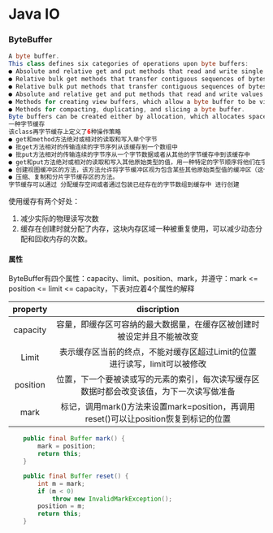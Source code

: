 # Java IO

### ByteBuffer

````java
A byte buffer.
This class defines six categories of operations upon byte buffers:
● Absolute and relative get and put methods that read and write single bytes;
● Relative bulk get methods that transfer contiguous sequences of bytes from this buffer into an array;
● Relative bulk put methods that transfer contiguous sequences of bytes from a byte array or some other byte buffer into this buffer;
● Absolute and relative get and put methods that read and write values of other primitive types, translating them to and from sequences of bytes in a particular byte order;
● Methods for creating view buffers, which allow a byte buffer to be viewed as a buffer containing values of some other primitive type; and
● Methods for compacting, duplicating, and slicing a byte buffer.
Byte buffers can be created either by allocation, which allocates space for the buffer's content, or by wrapping an existing byte array into a buffer. 
一种字节缓存
该class再字节缓存上定义了6种操作策略
● get和method方法绝对或相对的读取和写入单个字节
● 批get方法相对的传输连续的字节序列从该缓存到一个数组中
● 批put方法相对的传输连续的字节序从一个字节数据或者从其他的字节缓存中到该缓存中
● get和put方法绝对或相对的读取和写入其他原始类型的值，用一种特定的字节顺序将他们在字节序列间来回转换
● 创建视图缓冲区的方法，该方法允许将字节缓冲区视为包含某些其他原始类型值的缓冲区（这个我也没看懂，以后再看看文档）
● 压缩、复制和分片字节缓存区的方法。
字节缓存可以通过 分配缓存空间或者通过包装已经存在的字节数组到缓存中 进行创建

````

使用缓存有两个好处：

1. 减少实际的物理读写次数
2. 缓存在创建时就分配了内存，这块内存区域一种被重复使用，可以减少动态分配和回收内存的次数。



#### 属性

ByteBuffer有四个属性：capacity、limit、position、mark，并遵守：mark <= position <= limit <= capacity，下表对应着4个属性的解释

| property |                         discription                          |
| :------: | :----------------------------------------------------------: |
| capacity | 容量，即缓存区可容纳的最大数据量，在缓存区被创建时被设定并且不能被改变 |
|  Limit   | 表示缓存区当前的终点，不能对缓存区超过Limit的位置进行读写，limit可以被修改 |
| position | 位置，下一个要被读或写的元素的索引，每次读写缓存区数据时都会改变该值，为下一次读写做准备 |
|   mark   | 标记，调用mark()方法来设置mark=position，再调用reset()可以让position恢复到标记的位置 |



````java
    public final Buffer mark() {
        mark = position;
        return this;
    }

    public final Buffer reset() {
        int m = mark;
        if (m < 0)
            throw new InvalidMarkException();
        position = m;
        return this;
    }
````

